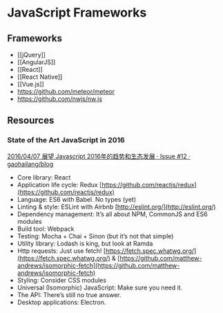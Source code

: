 # JavaScript Frameworks


## Frameworks

- [[jQuery]]
- [[AngularJS]]
- [[React]]
- [[React Native]]
- [[Vue.js]]
- https://github.com/meteor/meteor
- https://github.com/nwjs/nw.js


## Resources

### State of the Art JavaScript in 2016

[2016/04/07 展望 Javascript 2016年的趋势和生态发展 · Issue #12 · gaohailang/blog](https://github.com/gaohailang/blog/issues/12)

- Core library: React
- Application life cycle: Redux [https://github.com/reactjs/redux](https://github.com/reactjs/redux) 
- Language: ES6 with Babel. No types (yet)
- Linting & style: ESLint with Airbnb [http://eslint.org/](http://eslint.org/) 
- Dependency management: It’s all about NPM, CommonJS and ES6 modules
- Build tool: Webpack
- Testing: Mocha + Chai + Sinon (but it’s not that simple)
- Utility library: Lodash is king, but look at Ramda
- Http requests: Just use fetch! [https://fetch.spec.whatwg.org/](https://fetch.spec.whatwg.org/) & [https://github.com/matthew-andrews/isomorphic-fetch](https://github.com/matthew-andrews/isomorphic-fetch) 
- Styling: Consider CSS modules
- Universal (Isomorphic) JavaScript: Make sure you need it.
- The API: There’s still no true answer.
- Desktop applications: Electron.